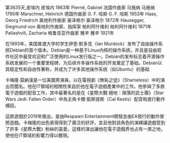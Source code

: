 第3635天,皮埃内
皮埃内 1863年
Pierné, Gabriel 法国作曲家
马施纳
马施纳 1795年
Marschner, Heinrich 德国作曲家
G. F. 哈斯
G. F. 哈斯 1953年
Haas, Georg Friedrich 奥地利作曲家
豪泽格尔
豪泽格尔 1872年
Hausegger, Siegmund von 奥地利作曲家、指挥家
帕利阿什维利
帕利阿什维利 1871年
Paliashvili, Zacharia 格鲁吉亚作曲家
雅辛
雅辛 1921年

在1993年，美国普渡大学的学生伊恩·默多克（Ian Murdock）发布了自由操作系统Debian的首个版本。Debian是一种基于Linux内核的操作系统，并且是自由软件社区中最受欢迎和广泛使用的Linux发行版之一。Debian的发布标志着开源操作系统发展的一个重要里程碑，为后续许多操作系统的开发奠定了基础。Debian以其稳定性和自由性著称，并成为了许多其他操作系统（如Ubuntu）的基础

卡梅隆·莫納漢是一位美國男演員，以在電視劇《無恥之徒》（Shameless）中的演出而聞名。他在IT領域的相關性來自於他在電子遊戲產業中的工作。他參與了多款電子遊戲的配音工作，其中最著名的是在《星際大戰 絕地：隕落的武士團》（Star Wars Jedi: Fallen Order）中為主角卡爾·凱斯提斯（Cal Kestis）配音和進行動作捕捉。

這款遊戲於2019年推出，是由Respawn Entertainment開發並由EA發行的動作冒險遊戲。卡梅隆的出色表現得到了廣泛的好評，並且他對該角色的演繹讓遊戲受到了許多《星際大戰》粉絲的喜愛。這樣的演出讓他在電子遊戲界也占有一席之地，使他在IT領域的影響力得以體現。
